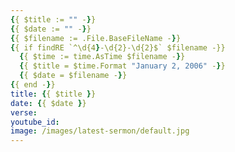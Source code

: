 ```yaml
---
{{ $title := "" -}}
{{ $date := "" -}}
{{ $filename := .File.BaseFileName -}}
{{ if findRE `^\d{4}-\d{2}-\d{2}$` $filename -}}
  {{ $time := time.AsTime $filename -}}
  {{ $title = $time.Format "January 2, 2006" -}}
  {{ $date = $filename -}}
{{ end -}}
title: {{ $title }}
date: {{ $date }}
verse: 
youtube_id: 
image: /images/latest-sermon/default.jpg
---
```

